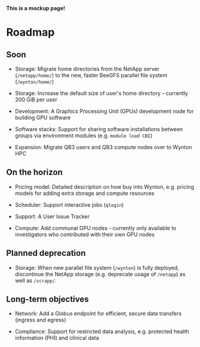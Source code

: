 <div class="alert alert-danger" role="alert">
<strong>This is a mockup page!</strong>
</div>

# Roadmap

## Soon

* Storage: Migrate home directories from the NetApp server (`/netapp/home/`) to the new, faster BeeGFS parallel file system (`/wynton/home/`)

* Storage: Increase the default size of user's home directory - currently 200 GiB per user

* Development: A Graphics Processing Unit (GPUs) development node for building GPU software

* Software stacks: Support for sharing software installations between groups via environment modules (e.g. `module load CBI`)

* Expansion: Migrate QB3 users and QB3 compute nodes over to Wynton HPC


## On the horizon

* Pricing model: Detailed description on how buy into Wynton, e.g. pricing models for adding extra storage and compute resources

* Scheduler: Support interactive jobs (`qlogin`)

* Support: A User Issue Tracker

* Compute: Add communal GPU nodes - currently only available to investigators who contributed with their own GPU nodes


## Planned deprecation

* Storage: When new parallel file system (`/wynton`) is fully deployed, discontinue the NetApp storage (e.g. deprecate usage of `/netapp`) as well as `/scrapp/`.


## Long-term objectives

* Network: Add a Globus endpoint for efficient, secure data transfers (ingress and egress)

* Compliance: Support for restricted data analysis, e.g. protected health information (PHI) and clinical data


[QB3]: https://salilab.org/qb3cluster/
[BeeGFS]: https://www.beegfs.io/
[Globus]: https://www.globus.org/
